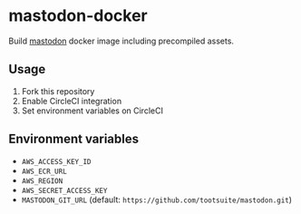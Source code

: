 # mastodon-docker

Build [mastodon](https://github.com/tootsuite/mastodon) docker image including precompiled assets.

## Usage

1. Fork this repository
1. Enable CircleCI integration
1. Set environment variables on CircleCI

## Environment variables

- `AWS_ACCESS_KEY_ID`
- `AWS_ECR_URL`
- `AWS_REGION`
- `AWS_SECRET_ACCESS_KEY`
- `MASTODON_GIT_URL` (default: `https://github.com/tootsuite/mastodon.git`)
